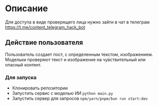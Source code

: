 # Описание

Для доступа в виде проверящего лица нужно зайти в чат в телеграм https://t.me/content_telegram_hack_bot

## Действие пользователя

Пользователь создает пост, с определенным текстом, изображением. Модельки проверяют текст и изображение на чувствительный или опасный контент.

### Для запуска

- Клонировать репозитории
- Запустить сервис с моделью ИИ `python main.py`
- Запустить сервер для запросов `npm/yarn/pnpm/bun run start:dev`
